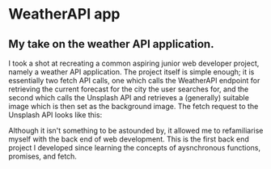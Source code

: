# WeatherAPI app

## My take on the weather API application.

I took a shot at recreating a common aspiring junior web developer project, namely a weather API application. The project itself is simple enough; it is essentially two fetch API calls, one which calls the WeatherAPI endpoint for retrieving the current forecast for the city the user searches for, and the second which calls the Unsplash API and retrieves a (generally) suitable image which is then set as the background image. The fetch request to the Unsplash API looks like this:   

Although it isn't something to be astounded by, it allowed me to refamiliarise myself with the back end of web development. This is the first back end project I developed since learning the concepts of aysnchronous functions, promises, and fetch.  
